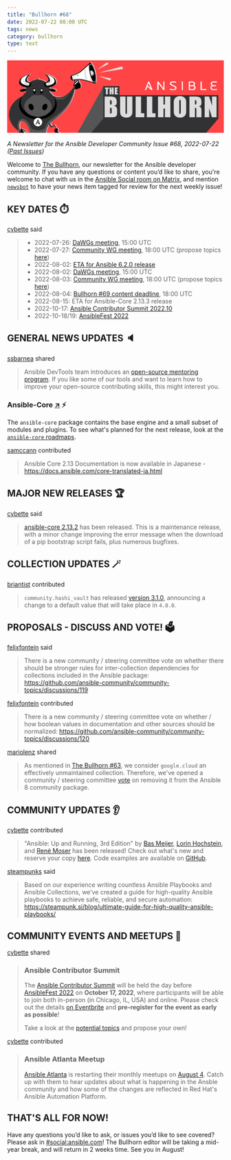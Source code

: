 ```yaml
---
title: "Bullhorn #68"
date: 2022-07-22 08:00 UTC
tags: news
category: bullhorn
type: text
---
```


![Ansible Bullhorn banner](/images/bullhorn-banner-mango.png)

*A Newsletter for the Ansible Developer Community*
*Issue #68, 2022-07-22 ([Past Issues](https://us19.campaign-archive.com/home/?u=56d874e027110e35dea0e03c1&id=d6635f5420))*

Welcome to [The Bullhorn](https://github.com/ansible/community/wiki/News#the-bullhorn), our newsletter for the Ansible developer community. If you have any questions or content you’d like to share, you're welcome to chat with us in the [Ansible Social room on Matrix](https://matrix.to/#/#social:ansible.com), and mention [`newsbot`](https://matrix.to/#/@newsbot:ansible.im) to have your news item tagged for review for the next weekly issue!

<!-- TEASER_END -->

## KEY DATES ⏱️

[cybette](https://matrix.to/#/@cybette:ansible.im) said

> * 2022-07-26: [DaWGs meeting](https://github.com/ansible/community/issues/643), 15:00 UTC
> * 2022-07-27: [Community WG meeting](https://github.com/ansible/community/issues/645), 18:00 UTC (propose topics [here](https://github.com/ansible-community/community-topics/issues))
> * 2022-08-02: [ETA for Ansible 6.2.0 release](https://docs.ansible.com/ansible/devel/roadmap/COLLECTIONS_6.html)
> * 2022-08-02: [DaWGs meeting](https://github.com/ansible/community/issues/643), 15:00 UTC
> * 2022-08-03: [Community WG meeting](https://github.com/ansible/community/issues/645), 18:00 UTC (propose topics [here](https://github.com/ansible-community/community-topics/issues))
> * 2022-08-04: [Bullhorn #69 content deadline](https://github.com/ansible/community/wiki/News#the-bullhorn), 18:00 UTC
> * 2022-08-15: ETA for Ansible-Core 2.13.3 release
> * 2022-10-17: [Ansible Contributor Summit 2022.10](https://ansiblecs202210.eventbrite.com/?aff=hackmd)
> * 2022-10-18/19: [AnsibleFest 2022](https://www.ansible.com/ansiblefest?sc_cid=7013a000002i5g3AAA)

## GENERAL NEWS UPDATES 🔈️

[ssbarnea](https://matrix.to/#/@ssbarnea:matrix.org) shared

> Ansible DevTools team introduces an [open-source mentoring program](https://github.com/ansible/devtools/wiki/mentoring). If you like some of our tools and want to learn how to improve your open-source contributing skills, this might interest you.

### Ansible-Core [↗](https://github.com/ansible/ansible) ⚡️

The `ansible-core` package contains the base engine and a small subset of modules and plugins. To see what's planned for the next release, look at the [`ansible-core` roadmaps](https://docs.ansible.com/ansible-core/devel/roadmap/ansible_core_roadmap_index.html).

[samccann](https://matrix.to/#/@samccann:ansible.im) contributed

> Ansible Core 2.13 Documentation is now available in Japanese - https://docs.ansible.com/core-translated-ja.html

## MAJOR NEW RELEASES 🏆️

[cybette](https://matrix.to/#/@cybette:ansible.im) said

> [ansible-core 2.13.2](https://groups.google.com/g/ansible-devel/c/TneSb28Qmvk) has been released. This is a maintenance release, with a minor change improving the error message when the download of a pip bootstrap script fails, plus numerous bugfixes.

## COLLECTION UPDATES 🪄

[briantist](https://matrix.to/#/@briantist:libera.chat) contributed

> `community.hashi_vault` has released [version 3.1.0](https://github.com/ansible-collections/community.hashi_vault/releases/tag/3.1.0), announcing a change to a default value that will take place in `4.0.0`.

## PROPOSALS - DISCUSS AND VOTE! 🗳️

[felixfontein](https://matrix.to/#/@felixfontein:libera.chat) said

> There is a new community / steering committee vote on whether there should be stronger rules for inter-collection dependencies for collections included in the Ansible package: https://github.com/ansible-community/community-topics/discussions/119

[felixfontein](https://matrix.to/#/@felixfontein:libera.chat) contributed

> There is a new community / steering committee vote on whether / how boolean values in documentation and other sources should be normalized: https://github.com/ansible-community/community-topics/discussions/120

[mariolenz](https://matrix.to/#/@mariolenz:matrix.org) shared

> As mentioned in [The Bullhorn #63](https://mailchi.mp/redhat/the-bullhorn-63), we consider `google.cloud` an effectively unmaintained collection. Therefore, we've opened a community / steering committee [vote](https://github.com/ansible-community/community-topics/discussions/121) on removing it from the Ansible 8 community package.

## COMMUNITY UPDATES 👂️

[cybette](https://matrix.to/#/@cybette:ansible.im) contributed

> "Ansible: Up and Running, 3rd Edition" by [Bas Meijer](https://github.com/bbaassssiiee), [Lorin Hochstein](https://github.com/lorin), and [René Moser](https://github.com/resmo) has been released! Check out what's new and reserve your copy [here](https://www.ansiblebook.com/). Code examples are available on [GitHub](https://github.com/ansiblebook).

[steampunks](https://matrix.to/#/@xlab_steampunk:matrix.org) said

> Based on our experience writing countless Ansible Playbooks and Ansible Collections, we’ve created a guide for high-quality Ansible playbooks to achieve safe, reliable, and secure automation: https://steampunk.si/blog/ultimate-guide-for-high-quality-ansible-playbooks/ 

## COMMUNITY EVENTS AND MEETUPS 📅

[cybette](https://matrix.to/#/@cybette:ansible.im) shared

> ### Ansible Contributor Summit
> 
> The [Ansible Contributor Summit](https://github.com/ansible/community/wiki/Contributor-Summit) will be held the day before [AnsibleFest 2022](https://www.ansible.com/ansiblefest?sc_cid=7013a000002i5g3AAA) on **October 17, 2022**, where participants will be able to join both in-person (in Chicago, IL, USA) and online. Please check out the details [on Eventbrite](https://ansiblecs202210.eventbrite.com/?aff=hackmd) and **pre-register for the event as early as possible**!
> 
> Take a look at the [potential topics](https://hackmd.io/@ansible-community/cs202210-planning) and propose your own!

[cybette](https://matrix.to/#/@cybette:ansible.im) contributed

> ### Ansible Atlanta Meetup
> 
> [Ansible Atlanta](https://www.meetup.com/ansible-atlanta/) is restarting their monthly meetups on [August 4](https://www.meetup.com/ansible-atlanta/events/286490353/). Catch up with them to hear updates about what is happening in the Ansble community and how some of the changes are reflected in Red Hat's Ansible Automation Platform.

## THAT'S ALL FOR NOW!

Have any questions you’d like to ask, or issues you’d like to see covered? Please ask in [#social:ansible.com](https://matrix.to/#/#social:ansible.com)! The Bullhorn editor will be taking a mid-year break, and will return in 2 weeks time. See you in August!

